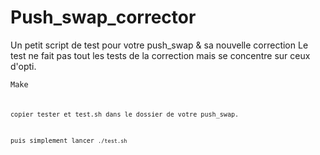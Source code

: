 # Push_swap_corrector

Un petit script de test pour votre push_swap & sa nouvelle correction
Le test ne fait pas tout les tests de la correction mais se concentre sur ceux d'opti.

<code>Make<code>

copier tester et test.sh dans le dossier de votre push_swap.

puis simplement lancer
<code>./test.sh</code>
